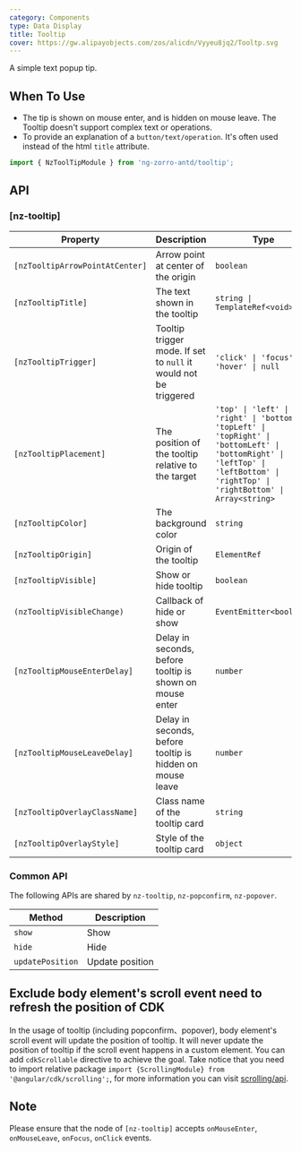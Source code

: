 ```yaml
---
category: Components
type: Data Display
title: Tooltip
cover: https://gw.alipayobjects.com/zos/alicdn/Vyyeu8jq2/Tooltp.svg
---
```


A simple text popup tip.

## When To Use

- The tip is shown on mouse enter, and is hidden on mouse leave. The Tooltip doesn't support complex text or operations.
- To provide an explanation of a `button/text/operation`. It's often used instead of the html `title` attribute.

```ts
import { NzToolTipModule } from 'ng-zorro-antd/tooltip';
```

## API

### [nz-tooltip]

| Property | Description | Type | Default |
| -------- | ----------- | ---- | ------- |
| `[nzTooltipArrowPointAtCenter]` | Arrow point at center of the origin | `boolean` | `false` |
| `[nzTooltipTitle]` | The text shown in the tooltip | `string \| TemplateRef<void>` | - |
| `[nzTooltipTrigger]` | Tooltip trigger mode. If set to `null` it would not be triggered | `'click' \| 'focus' \| 'hover' \| null` | `'hover'` |
| `[nzTooltipPlacement]` | The position of the tooltip relative to the target | `'top' \| 'left' \| 'right' \| 'bottom' \| 'topLeft' \| 'topRight' \| 'bottomLeft' \| 'bottomRight' \| 'leftTop' \| 'leftBottom' \| 'rightTop' \| 'rightBottom' \| Array<string>` | `'top'`   |
| `[nzTooltipColor]` | The background color | `string` | - |
| `[nzTooltipOrigin]` | Origin of the tooltip | `ElementRef` | - |
| `[nzTooltipVisible]` | Show or hide tooltip | `boolean` | `false` |
| `(nzTooltipVisibleChange)` | Callback of hide or show | `EventEmitter<boolean>` | - |
| `[nzTooltipMouseEnterDelay]` | Delay in seconds, before tooltip is shown on mouse enter | `number` | `0.15` |
| `[nzTooltipMouseLeaveDelay]` | Delay in seconds, before tooltip is hidden on mouse leave | `number` | `0.1` |
| `[nzTooltipOverlayClassName]` | Class name of the tooltip card | `string` | - |
| `[nzTooltipOverlayStyle]` | Style of the tooltip card | `object` | - |

### Common API

The following APIs are shared by `nz-tooltip`, `nz-popconfirm`, `nz-popover`.

| Method | Description |
| --- | --- |
| `show` | Show |
| `hide` | Hide |
| `updatePosition` | Update position |

## Exclude body element's scroll event need to refresh the position of CDK

In the usage of tooltip (including popconfirm、popover), body element's scroll event will update the position of tooltip. It will never update the position of tooltip if the scroll event happens in a custom element. You can add `cdkScrollable` directive to achieve the goal. Take notice that you need to import relative package `import {ScrollingModule} from '@angular/cdk/scrolling';`, for more information you can visit [scrolling/api](https://material.angular.io/cdk/scrolling/api).

## Note

Please ensure that the node of `[nz-tooltip]` accepts `onMouseEnter`, `onMouseLeave`, `onFocus`, `onClick` events.
